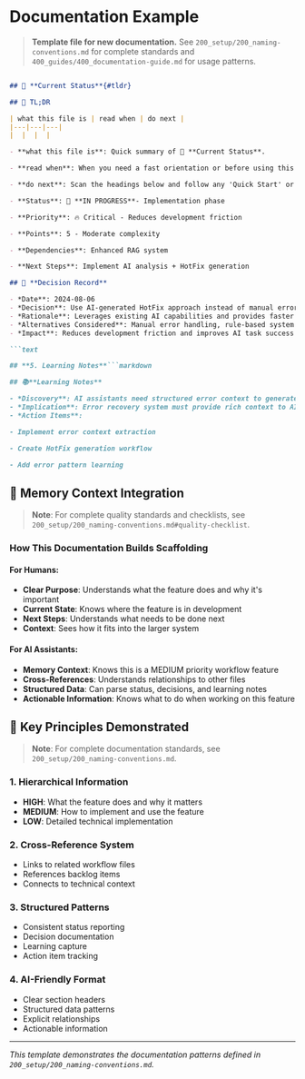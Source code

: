 <!-- CONTEXT_REFERENCE: 400_guides/400_cursor-context-engineering-guide.md -->
<!-- MODULE_REFERENCE: 400_guides/400_few-shot-context-examples.md -->
<!-- MEMORY_CONTEXT: LOW - Documentation template example -->

# Documentation Example

> **Template file for new documentation.** See `200_setup/200_naming-conventions.md` for complete standards and `400_guides/400_documentation-guide.md` for usage patterns.

```markdown

## 🎯 **Current Status**{#tldr}

## 🔎 TL;DR

| what this file is | read when | do next |
|---|---|---|
|  |  |  |

- **what this file is**: Quick summary of 🎯 **Current Status**.

- **read when**: When you need a fast orientation or before using this file in a workflow.

- **do next**: Scan the headings below and follow any 'Quick Start' or 'Usage' sections.

- **Status**: 🔄 **IN PROGRESS**- Implementation phase

- **Priority**: 🔥 Critical - Reduces development friction

- **Points**: 5 - Moderate complexity

- **Dependencies**: Enhanced RAG system

- **Next Steps**: Implement AI analysis + HotFix generation

## 🤔 **Decision Record**

- *Date**: 2024-08-06
- *Decision**: Use AI-generated HotFix approach instead of manual error handling
- *Rationale**: Leverages existing AI capabilities and provides faster resolution
- *Alternatives Considered**: Manual error handling, rule-based system
- *Impact**: Reduces development friction and improves AI task success rate

```text

## **5. Learning Notes**```markdown

## 📚**Learning Notes**

- *Discovery**: AI assistants need structured error context to generate effective fixes
- *Implication**: Error recovery system must provide rich context to AI models
- *Action Items**:

- Implement error context extraction

- Create HotFix generation workflow

- Add error pattern learning

```

## 🔄 **Memory Context Integration**

> **Note**: For complete quality standards and checklists, see `200_setup/200_naming-conventions.md#quality-checklist`.

### **How This Documentation Builds Scaffolding**

#### **For Humans:**
- **Clear Purpose**: Understands what the feature does and why it's important
- **Current State**: Knows where the feature is in development
- **Next Steps**: Understands what needs to be done next
- **Context**: Sees how it fits into the larger system

#### **For AI Assistants:**
- **Memory Context**: Knows this is a MEDIUM priority workflow feature
- **Cross-References**: Understands relationships to other files
- **Structured Data**: Can parse status, decisions, and learning notes
- **Actionable Information**: Knows what to do when working on this feature

## 🎯 **Key Principles Demonstrated**

> **Note**: For complete documentation standards, see `200_setup/200_naming-conventions.md`.

### **1. Hierarchical Information**
- **HIGH**: What the feature does and why it matters
- **MEDIUM**: How to implement and use the feature  
- **LOW**: Detailed technical implementation

### **2. Cross-Reference System**
- Links to related workflow files
- References backlog items
- Connects to technical context

### **3. Structured Patterns**
- Consistent status reporting
- Decision documentation
- Learning capture
- Action item tracking

### **4. AI-Friendly Format**
- Clear section headers
- Structured data patterns
- Explicit relationships
- Actionable information

---

*This template demonstrates the documentation patterns defined in `200_setup/200_naming-conventions.md`.*
